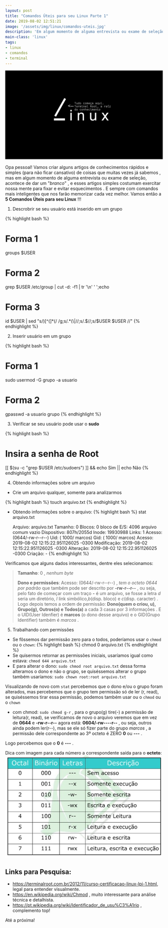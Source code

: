 ```yaml
---
layout: post
title: "Comandos Úteis para seu Linux Parte 1"
date: 2019-08-02 12:51:21
image: '/assets/img/linux/comandos-uteis.jpg'
description: 'Em algum momento de alguma entrevista ou exame de seleção, acontece de esquercemos essas coisas básicas.'
main-class: 'linux'
tags:
- linux
- comandos
- terminal
---
```


![Terminal Root , a raíz do seu conhecimento em Linux](/assets/img/linux/comandos-uteis.jpg "Terminal Root , a raíz / do seu conhecimento em Linux")


Opa pessoal! Vamos criar alguns artigos de conhecimentos rápidos e simples (para não ficar cansativo) de coisas que muitas vezes já sabemos , mas em algum momento de alguma entrevista ou exame de seleção, acontece de dar um "*branco*" , e esses artigos simples costumam exercitar nossa mente para fixar e evitar esquecimentos . E sempre com comandos mais inteligentes que nos farão memorizar cada vez melhor. Vamos então a **5 Comandos Úteis para seu Linux** !!!

1. Descrobrir se seu usuário está inserido em um grupo

{% highlight bash %}
# Forma 1
groups $USER

# Forma 2
grep $USER /etc/group | cut -d: -f1 | tr '\n' ' ';echo


# Forma 3
id $USER | sed "s/)[^(]*(/ /g;s/.*(\|//;s/.$//;s/$USER $USER //"
{% endhighlight %}

2. Inserir usuário em um grupo 

{% highlight bash %}
# Forma 1
sudo usermod -G grupo -a usuario

# Forma 2
gpasswd -a usuario grupo
{% endhighlight %}

3. Verificar se seu usuário pode usar o **sudo**

{% highlight bash %}
# Insira a senha de Root
[[ $(su -c "grep $USER /etc/sudoers") ]] && echo Sim || echo Não
{% endhighlight %}

<script async src="https://pagead2.googlesyndication.com/pagead/js/adsbygoogle.js"></script>
<!-- Informat -->
<ins class="adsbygoogle"
     style="display:block"
     data-ad-client="ca-pub-2838251107855362"
     data-ad-slot="2327980059"
     data-ad-format="auto"
     data-full-width-responsive="true"></ins>
<script>
(adsbygoogle = window.adsbygoogle || []).push({});
</script>

4. Obtendo informações sobre um arquivo

  - Crie um arquivo qualquer, somente para analizarmos

{% highlight bash %}
touch arquivo.txt
{% endhighlight %}

 - Obtendo informações sobre o arquivo:
{% highlight bash %}
stat arquivo.txt

    Arquivo: arquivo.txt
    Tamanho: 0         	Blocos: 0          bloco de E/S: 4096   arquivo comum vazio
Dispositivo: 807h/2055d	Inode: 19930988    Links: 1
     Acesso: (0644/-rw-r--r--)  Uid: ( 1000/  marcos)   Gid: ( 1000/  marcos)
     Acesso: 2019-08-02 12:15:22.951126025 -0300
Modificação: 2019-08-02 12:15:22.951126025 -0300
  Alteração: 2019-08-02 12:15:22.951126025 -0300
    Criação: -
{% endhighlight %}

Verificamos que alguns dados interessantes, dentre eles selecionamos:
> **Tamanho**: 0 , *nenhum byte*
> 
> **Dono e permissões**: Acesso: (0644/-rw-r--r--) , *tem o octeto 0644 por padrão* que também pode ser descrito por **-rw-r--r--** , ou seja, pelo fato de começar com um traço **-** é um arquivo, se fosse a letra *d* seria um diretório, *l* link simbólico,*b*(disp. bloco) e *c*(disp. caracter) . Logo depois temos a ordem de permissão: **Dono(quem o criou, u), Grupo(g), Outros(o) e Todos(a)** a cada 3 casas por 3 informações . E o UID(User Idenfier) é **marcos** (o dono desse arquivo) e o GID(Grupo Identifier) também é *marcos* .

5. Trabalhando com permissões

 - Se fôssemos dar permissão zero para o todos, poderíamos usar o `chmod` ou o `chown`: 
{% highlight bash %}
chmod 0 arquivo.txt
{% endhighlight %}
 - Se quisermos retornar as permissões iniciais, usaríamos igual como estava: `chmod 644 arquivo.txt`
 - E para alterar o dono: `sudo chmod root arquivo.txt` dessa forma alteramos o dono e não o grupo, se quiséssemos alterar o grupo também usaríamos: `sudo chown root:root arquivo.txt`

 Visualizando de novo com `stat` percebemos que o dono e/ou o grupo foram alterados, mas percebemos que o grupo tem permissão só de ler (r, read), se quiséssemos tirar essa permissão, podemos também usar ou o `chmod` ou o `chown`
  - com chmod: `sudo chmod g-r` , para o grupo(g) tire(-) a permissão de leitura(r, read), se verificamos de novo o arquivo veremos que em vez de **0644** e **-rw-r--r--** agora está: **0604/-rw----r--** , ou seja, outros ainda podem ler(r--), mas se ele só fizer parte do grupo *marcos* , a permissão dele correspondente ao 3º octeto é ZERO **0** ou **---** .

  Logo percebemos que o **0** é **---** .
  
Dica com imagem para cada número a correspondente saída para o **octeto**:
![7 é rwx, 0 é --- e assim por diante](/assets/img/lpi/permissoes/4.jpg "7 é rwx, 0 é --- e assim por diante")

## Links para Pesquisa:
+ <https://terminalroot.com.br/2012/11/curso-certificacao-linux-lpi-1.html>, legal para entender visualmente.
+ <https://en.wikipedia.org/wiki/Chmod> , muito interessante para análise técnica e detalhista.
+ <https://pt.wikipedia.org/wiki/Identificador_de_usu%C3%A1rio> , complemento top!

Até a próxima!
